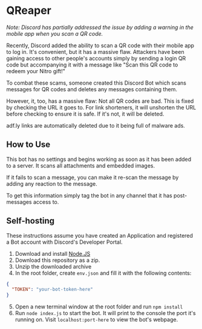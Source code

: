 # QReaper
*Note: Discord has partially addressed the issue by adding a warning in the mobile app when you scan a QR code.*

Recently, Discord added the ability to scan a QR code with their mobile app to log in. 
It's convenient, but it has a massive flaw. Attackers have been gaining access to other people's accounts simply by
sending a login QR code but accompanying it with a message like "Scan this QR code to
redeem your Nitro gift!"

To combat these scams, someone created this Discord Bot which scans messages for QR codes and deletes any messages containing them. 

However, it, too, has a massive flaw: Not all QR codes are bad. This is fixed by checking the URL it goes to. For link shorteners, it will unshorten the URL before checking to ensure it is safe. If it's not, it will be deleted.

adf.ly links are automatically deleted due to it being full of malware ads.

## How to Use
This bot has no settings and begins working as soon as it has been added to a server. It scans all attachments and embedded images.

If it fails to scan a message, you can make it re-scan the message by adding any reaction to the message.

To get this information simply tag the bot in any channel that it has post-messages access to. 

## Self-hosting
These instructions assume you have created an Application and registered a Bot account with Discord's Developer Portal. 
1. Download and install [Node.JS](https://nodejs.org/en/)
2. Download this repository as a zip.
3. Unzip the downloaded archive
4. In the root folder, create `env.json` and fill it with the following contents: 
```json
{
  "TOKEN": "your-bot-token-here"
}
```
5. Open a new terminal window at the root folder and run `npm install`
6. Run `node index.js` to start the bot. It will print to the console the port it's running on. Visit `localhost:port-here` to view the bot's webpage.
